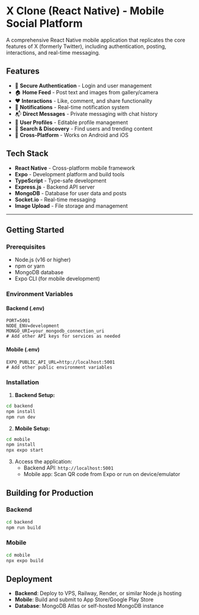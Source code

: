 # X Clone (React Native) - Mobile Social Platform

A comprehensive React Native mobile application that replicates the core features of X (formerly Twitter), including authentication, posting, interactions, and real-time messaging.

## Features

- 🔐 **Secure Authentication** - Login and user management
- 🏠 **Home Feed** - Post text and images from gallery/camera
- ❤️ **Interactions** - Like, comment, and share functionality
- 🔔 **Notifications** - Real-time notification system
- 📬 **Direct Messages** - Private messaging with chat history
- 👤 **User Profiles** - Editable profile management
- 🔎 **Search & Discovery** - Find users and trending content
- 📱 **Cross-Platform** - Works on Android and iOS

## Tech Stack

- **React Native** - Cross-platform mobile framework
- **Expo** - Development platform and build tools
- **TypeScript** - Type-safe development
- **Express.js** - Backend API server
- **MongoDB** - Database for user data and posts
- **Socket.io** - Real-time messaging
- **Image Upload** - File storage and management

---

## Getting Started

### Prerequisites

- Node.js (v16 or higher)
- npm or yarn
- MongoDB database
- Expo CLI (for mobile development)

### Environment Variables

#### Backend (.env)
```env
PORT=5001
NODE_ENV=development
MONGO_URI=your_mongodb_connection_uri
# Add other API keys for services as needed
```

#### Mobile (.env)
```env
EXPO_PUBLIC_API_URL=http://localhost:5001
# Add other public environment variables
```

### Installation

1. **Backend Setup:**
```bash
cd backend
npm install
npm run dev
```

2. **Mobile Setup:**
```bash
cd mobile
npm install
npx expo start
```

3. Access the application:
   - Backend API: `http://localhost:5001`
   - Mobile app: Scan QR code from Expo or run on device/emulator

## Building for Production

### Backend
```bash
cd backend
npm run build
```

### Mobile
```bash
cd mobile
npx expo build
```

## Deployment

- **Backend**: Deploy to VPS, Railway, Render, or similar Node.js hosting
- **Mobile**: Build and submit to App Store/Google Play Store
- **Database**: MongoDB Atlas or self-hosted MongoDB instance
